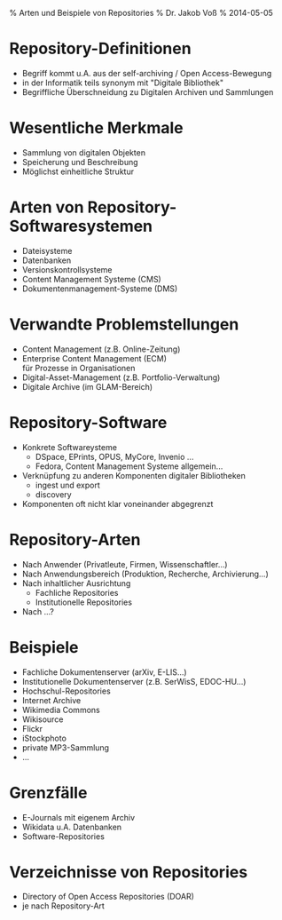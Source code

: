 % Arten und Beispiele von Repositories
% Dr. Jakob Voß
% 2014-05-05

# Repository-Definitionen

* Begriff kommt u.A. aus der self-archiving / Open Access-Bewegung
* in der Informatik teils synonym mit "Digitale Bibliothek"
* Begriffliche Überschneidung zu Digitalen Archiven und Sammlungen

# Wesentliche Merkmale

* Sammlung von digitalen Objekten
* Speicherung und Beschreibung
* Möglichst einheitliche Struktur

# Arten von Repository-Softwaresystemen

* Dateisysteme
* Datenbanken
* Versionskontrollsysteme
* Content Management Systeme (CMS)
* Dokumentenmanagement-Systeme (DMS)

# Verwandte Problemstellungen

* Content Management (z.B. Online-Zeitung)
* Enterprise Content Management (ECM)\
  für Prozesse in Organisationen
* Digital-Asset-Management (z.B. Portfolio-Verwaltung)
* Digitale Archive (im GLAM-Bereich)

# Repository-Software

* Konkrete Softwareysteme 
    * DSpace, EPrints, OPUS, MyCore, Invenio ...
    * Fedora, Content Management Systeme allgemein...
* Verknüpfung zu anderen Komponenten digitaler Bibliotheken
    * ingest und export
    * discovery
* Komponenten oft nicht klar voneinander abgegrenzt

# Repository-Arten

* Nach Anwender (Privatleute, Firmen, Wissenschaftler...)
* Nach Anwendungsbereich (Produktion, Recherche, Archivierung...)
* Nach inhaltlicher Ausrichtung
    * Fachliche Repositories
    * Institutionelle Repositories
* Nach ...?

# Beispiele

* Fachliche Dokumentenserver (arXiv, E-LIS...)
* Institutionelle Dokumentenserver (z.B. SerWisS, EDOC-HU...)
* Hochschul-Repositories
* Internet Archive
* Wikimedia Commons
* Wikisource
* Flickr
* iStockphoto
* private MP3-Sammlung
* ...

# Grenzfälle

* E-Journals mit eigenem Archiv
* Wikidata u.A. Datenbanken
* Software-Repositories 

# Verzeichnisse von Repositories

* Directory of Open Access Repositories (DOAR)
* je nach Repository-Art


